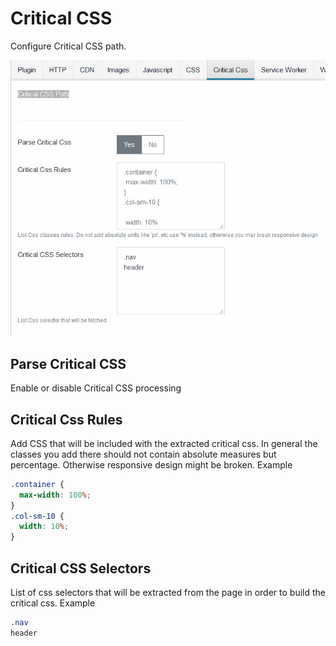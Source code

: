 # Critical CSS

Configure Critical CSS path.

![Critical CSS settings](./img/critical-css-settings.PNG)

## Parse Critical CSS

Enable or disable Critical CSS processing

## Critical Css Rules

Add CSS that will be included with the extracted critical css. In general the classes you add there should not contain absolute measures but percentage. Otherwise responsive design might be broken.
Example

```css
.container {
  max-width: 100%;
}
.col-sm-10 {
  width: 10%;
}
```

## Critical CSS Selectors

List of css selectors that will be extracted from the page in order to build the critical css.
Example

```css
.nav
header
```
